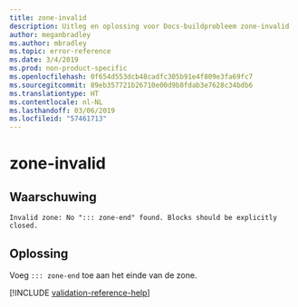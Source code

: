 ```yaml
---
title: zone-invalid
description: Uitleg en oplossing voor Docs-buildprobleem zone-invalid
author: meganbradley
ms.author: mbradley
ms.topic: error-reference
ms.date: 3/4/2019
ms.prod: non-product-specific
ms.openlocfilehash: 0f654d553dcb48cadfc305b91e4f809e3fa69fc7
ms.sourcegitcommit: 89eb357721b26710e00d9b8fdab3e7628c34bdb6
ms.translationtype: HT
ms.contentlocale: nl-NL
ms.lasthandoff: 03/06/2019
ms.locfileid: "57461713"
---
```

# <a name="zone-invalid"></a>zone-invalid

## <a name="warning"></a>Waarschuwing

`Invalid zone: No "::: zone-end" found. Blocks should be explicitly closed.`

## <a name="resolution"></a>Oplossing

Voeg `::: zone-end` toe aan het einde van de zone.

<!--make sure to add this file to your includes folder and verify the path-->
[!INCLUDE [validation-reference-help](includes/validation-reference-help.md)]
